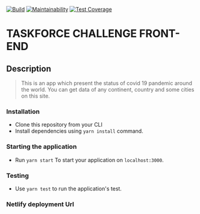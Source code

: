 [![Build](https://github.com/mansurissa/taskforce-challenge-frontend/actions/workflows/node.js.yml/badge.svg)](https://github.com/mansurissa/taskforce-challenge-frontend/actions/workflows/node.js.yml)
[![Maintainability](https://api.codeclimate.com/v1/badges/367293816fea73e23ace/maintainability)](https://codeclimate.com/github/mansurissa/taskforce-challenge-frontend/maintainability)
[![Test Coverage](https://api.codeclimate.com/v1/badges/367293816fea73e23ace/test_coverage)](https://codeclimate.com/github/mansurissa/taskforce-challenge-frontend/test_coverage)

# TASKFORCE CHALLENGE FRONT-END

## Description

> This is an app which present the status of covid 19 pandemic around the world.
> You can get data of any continent, country and some cities on this site.

### Installation

- Clone this repository from your CLI
- Install dependencies using `yarn install` command.

### Starting the application

- Run `yarn start` To start your application on `localhost:3000`.

### Testing

- Use `yarn test` to run the application's test.

### Netlify deployment Url
